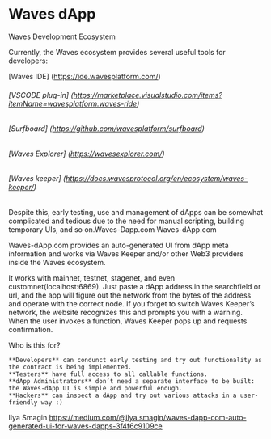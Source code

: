 # Waves dApp
Waves Development Ecosystem

Currently, the Waves ecosystem provides several useful tools for developers:

[Waves IDE] (https://ide.wavesplatform.com/)
###### [VSCODE plug-in] (https://marketplace.visualstudio.com/items?itemName=wavesplatform.waves-ride)
###### [Surfboard] (https://github.com/wavesplatform/surfboard)
###### [Waves Explorer] (https://wavesexplorer.com/)
###### [Waves keeper] (https://docs.wavesprotocol.org/en/ecosystem/waves-keeper/)

Despite this, early testing, use and management of dApps can be somewhat complicated and tedious due to the need for manual scripting, building temporary UIs, and so on.Waves-Dapp.com
Waves-dApp.com

Waves-dApp.com provides an auto-generated UI from dApp meta information and works via Waves Keeper and/or other Web3 providers inside the Waves ecosystem.

It works with mainnet, testnet, stagenet, and even customnet(localhost:6869). Just paste a dApp address in the searchfield or url, and the app will figure out the network from the bytes of the address and operate with the correct node. If you forget to switch Waves Keeper’s network, the website recognizes this and prompts you with a warning.
When the user invokes a function, Waves Keeper pops up and requests confirmation.

Who is this for?

    **Developers** can condunct early testing and try out functionality as the contract is being implemented.
    **Testers** have full access to all callable functions.
    **dApp Administrators** don’t need a separate interface to be built: the Waves-dApp UI is simple and powerful enough.
    **Hackers** can inspect a dApp and try out various attacks in a user-friendly way :)
    
Ilya Smagin
https://medium.com/@ilya.smagin/waves-dapp-com-auto-generated-ui-for-waves-dapps-3f4f6c9109ce



